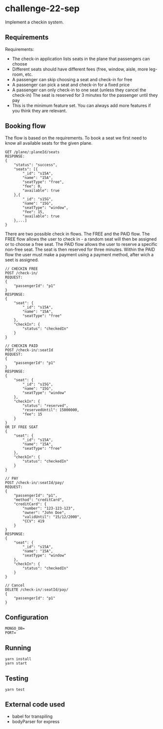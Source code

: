 # challenge-22-sep
Implement a checkin system.

## Requirements
Requirements:
- The check-in application lists seats in the plane that passengers can choose
- Different seats should have different fees (free, window, aisle, more leg-room, etc.
- A passenger can skip choosing a seat and check-in for free
- A passenger can pick a seat and check-in for a fixed price
- A passenger can only check-in to one seat (unless they cancel the check-in) The seat is reserved for 3 minutes for the passenger until they pay
- This is the minimum feature set. You can always add more features if you think they are relevant.

## Booking flow
The flow is based on the requirements.
To book a seat we first need to know all available seats for the given plane.
```
GET /plane/:planeId/seats
RESPONSE:
{
    "status": "success",
    "seats": [{
        "_id": "s15A",
        "name": "15A",
        "seatType": "free",
        "fee": 0,
        "available": true
    },{
        "_id": "s15G",
        "name": "15G",
        "seatType": "window",
        "fee": 15,
        "available": true
    },...]
}
```

There are two possible check in flows. The FREE and the PAID flow.
The FREE flow allows the user to check in - a random seat will then be assigned or to choose a free seat.
The PAID flow allows the user to reserve a specific non-free seat. The seat is then reserved for three minutes.
Within the PAID flow the user must make a payment using a payment method, after wich a seet is assigned.

```
// CHECKIN FREE
POST /check-in/
REQUEST: 
{
    "passengerId": "p1"
}
RESPONSE:
{
    "seat": {
        "_id": "s15A",
        "name": "15A",
        "seatType": "free"
    },
    "checkIn": {
        "status": "checkedIn"
    }
}

// CHECKIN PAID
POST /check-in/:seatId
REQUEST: 
{
    "passengerId": "p1"
}
RESPONSE:
{
    "seat": {
        "_id": "s15G",
        "name": "15G",
        "seatType": "window"
    },
    "checkIn": {
        "status": "reserved",
        "reservedUntil": 15000000,
        "fee": 15
    }
}
OR IF FREE SEAT
{
    "seat": {
        "_id": "s15A",
        "name": "15A",
        "seatType": "free"
    },
    "checkIn": {
        "status": "checkedIn"
    }
}

// PAY
POST /check-in/:seatId/pay/
REQUEST: 
{
    "passengerId": "p1",
    "method": "creditCard",
    "creditCard": {
        "number": "123-123-123",
        "owner": "John Doe",
        "validUntil": "15/12/2000",
        "CCV": 419
    }
}
RESPONSE:
{
    "seat": {
        "_id": "s15A",
        "name": "15A",
        "seatType": "window"
    },
    "checkIn": {
        "status": "checkedIn"
    }
}

// Cancel
DELETE /check-in/:seatId/pay/
{
    "passengerId": "p1"
}
```

## Configuration
```
MONGO_DB=
PORT=
```

## Running
```
yarn install
yarn start
```

## Testing
```
yarn test
```

## External code used
- babel for transpiling
- bodyParser for express